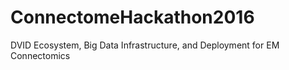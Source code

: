 # ConnectomeHackathon2016
DVID Ecosystem, Big Data Infrastructure, and Deployment for EM Connectomics
